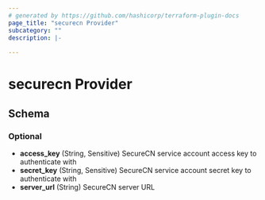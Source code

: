 ```yaml
---
# generated by https://github.com/hashicorp/terraform-plugin-docs
page_title: "securecn Provider"
subcategory: ""
description: |-
  
---
```


# securecn Provider





<!-- schema generated by tfplugindocs -->
## Schema

### Optional

- **access_key** (String, Sensitive) SecureCN service account access key to authenticate with
- **secret_key** (String, Sensitive) SecureCN service account secret key to authenticate with
- **server_url** (String) SecureCN server URL
